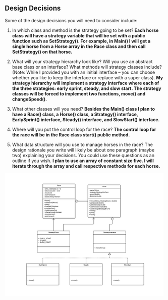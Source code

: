 Design Decisions
----------------
Some of the design decisions you will need to consider include:

1. In which class and method is the strategy going to be set?
**Each horse class will have a strategy variable that will be set with a public function such as SetStrategy(). For example, in Main() I will get a single horse from a Horse array in the Race class and then call SetStrategy() on that horse.**

2. What will your strategy hierarchy look like? Will you use an abstract base class or an interface? What methods will strategy classes include? (Note: While I provided you with an initial interface – you can choose whether you like to keep the interface or replace with a super class).
**My strategy hierarchy will implement a strategy interface where each of the three strategies: early sprint, steady, and slow start. The strategy classes will be forced to implement two functions, move() and changeSpeed().**

3. What other classes will you need?
**Besides the Main() class I plan to have a Race() class, a Horse() class, a Strategy() interface, EarlySprint() interface, Steady() interface, and SlowStart() interface.**

4. Where will you put the control loop for the race?
**The control loop for the race will be in the Race class start() public method.**

5. What data structure will you use to manage horses in the race? The design rationale you write will likely be about one paragraph (maybe two) explaining your decisions. You could use these questions as an outline if you wish.
**I plan to use an array of constant size five. I will iterate through the array and call respective methods for each horse.**

![**UML Diagram**](https://github.com/donaldvluc/SoftwareEngineering2018/blob/master/src/edu/nd/se2018/homework/hwk2/HW02_UML_PNG.png)
